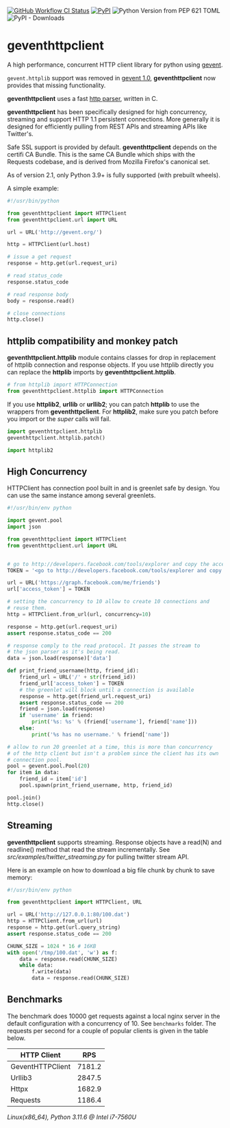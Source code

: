 [![GitHub Workflow CI Status](https://img.shields.io/github/actions/workflow/status/geventhttpclient/geventhttpclient/test.yml?branch=master&logo=github&style=flat)](https://github.com/geventhttpclient/geventhttpclient/actions)
[![PyPI](https://img.shields.io/pypi/v/geventhttpclient.svg?style=flat)](https://pypi.org/project/geventhttpclient/)
![Python Version from PEP 621 TOML](https://img.shields.io/python/required-version-toml?tomlFilePath=https%3A%2F%2Fraw.githubusercontent.com%2Fgeventhttpclient%2Fgeventhttpclient%2Fmaster%2Fpyproject.toml)
![PyPI - Downloads](https://img.shields.io/pypi/dm/geventhttpclient)

# geventhttpclient

A high performance, concurrent HTTP client library for python using 
[gevent](http://gevent.org).

`gevent.httplib` support was removed in [gevent 1.0](https://github.com/surfly/gevent/commit/b45b83b1bc4de14e3c4859362825044b8e3df7d6
), **geventhttpclient** now provides that missing functionality.

**geventhttpclient** uses a fast [http parser](https://github.com/nodejs/llhttp),
written in C.

**geventhttpclient** has been specifically designed for high concurrency,
streaming and support HTTP 1.1 persistent connections. More generally it is
designed for efficiently pulling from REST APIs and streaming APIs
like Twitter's.

Safe SSL support is provided by default. **geventhttpclient** depends on
the certifi CA Bundle. This is the same CA Bundle which ships with the
Requests codebase, and is derived from Mozilla Firefox's canonical set.

As of version 2.1, only Python 3.9+ is fully supported (with prebuilt wheels).

A simple example:

```python
#!/usr/bin/python

from geventhttpclient import HTTPClient
from geventhttpclient.url import URL

url = URL('http://gevent.org/')

http = HTTPClient(url.host)

# issue a get request
response = http.get(url.request_uri)

# read status_code
response.status_code

# read response body
body = response.read()

# close connections
http.close()
```

## httplib compatibility and monkey patch

**geventhttpclient.httplib** module contains classes for drop in
replacement of httplib connection and response objects.
If you use httplib directly you can replace the **httplib** imports
by **geventhttpclient.httplib**.

```python
# from httplib import HTTPConnection
from geventhttpclient.httplib import HTTPConnection
```

If you use **httplib2**, **urllib** or **urllib2**; you can patch **httplib** to
use the wrappers from **geventhttpclient**.
For **httplib2**, make sure you patch before you import or the *super*
calls will fail.

```python
import geventhttpclient.httplib
geventhttpclient.httplib.patch()

import httplib2
```

## High Concurrency

HTTPClient has connection pool built in and is greenlet safe by design.
You can use the same instance among several greenlets.

```python
#!/usr/bin/env python

import gevent.pool
import json

from geventhttpclient import HTTPClient
from geventhttpclient.url import URL


# go to http://developers.facebook.com/tools/explorer and copy the access token
TOKEN = '<go to http://developers.facebook.com/tools/explorer and copy the access token>'

url = URL('https://graph.facebook.com/me/friends')
url['access_token'] = TOKEN

# setting the concurrency to 10 allow to create 10 connections and
# reuse them.
http = HTTPClient.from_url(url, concurrency=10)

response = http.get(url.request_uri)
assert response.status_code == 200

# response comply to the read protocol. It passes the stream to
# the json parser as it's being read.
data = json.load(response)['data']

def print_friend_username(http, friend_id):
    friend_url = URL('/' + str(friend_id))
    friend_url['access_token'] = TOKEN
    # the greenlet will block until a connection is available
    response = http.get(friend_url.request_uri)
    assert response.status_code == 200
    friend = json.load(response)
    if 'username' in friend:
        print('%s: %s' % (friend['username'], friend['name']))
    else:
        print('%s has no username.' % friend['name'])

# allow to run 20 greenlet at a time, this is more than concurrency
# of the http client but isn't a problem since the client has its own
# connection pool.
pool = gevent.pool.Pool(20)
for item in data:
    friend_id = item['id']
    pool.spawn(print_friend_username, http, friend_id)

pool.join()
http.close()
```

## Streaming

**geventhttpclient** supports streaming.
Response objects have a read(N) and readline() method that read the stream
incrementally.
See *src/examples/twitter_streaming.py* for pulling twitter stream API.

Here is an example on how to download a big file chunk by chunk to save memory:

```python
#!/usr/bin/env python

from geventhttpclient import HTTPClient, URL

url = URL('http://127.0.0.1:80/100.dat')
http = HTTPClient.from_url(url)
response = http.get(url.query_string)
assert response.status_code == 200

CHUNK_SIZE = 1024 * 16 # 16KB
with open('/tmp/100.dat', 'w') as f:
    data = response.read(CHUNK_SIZE)
    while data:
        f.write(data)
        data = response.read(CHUNK_SIZE)
```

## Benchmarks

The benchmark does 10000 get requests against a local nginx server in the default 
configuration with a concurrency of 10. See `benchmarks` folder. The requests per
second for a couple of popular clients is given in the table below.

| HTTP Client          | RPS    |
|----------------------|--------|
| GeventHTTPClient     | 7181.2 |
| Urllib3              | 2847.5 |
| Httpx                | 1682.9 |
| Requests             | 1186.4 |

*Linux(x86_64), Python 3.11.6 @ Intel i7-7560U*
